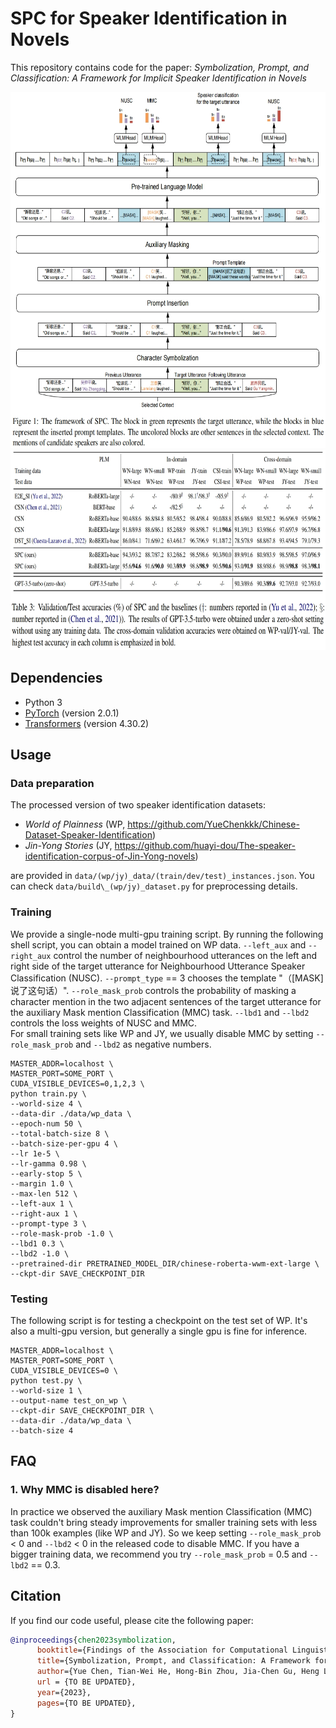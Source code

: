  # SPC for Speaker Identification in Novels
 
 This repository contains code for the paper: *Symbolization, Prompt, and Classification: A Framework for Implicit Speaker Identification in Novels*

<img src="./pic/framework.png" alt="Framework" width="700" height="570">
<img src="./pic/performance.png" alt="Performance" width="700" height="320">


## Dependencies

- Python 3
- [PyTorch](http://pytorch.org/) (version 2.0.1)
- [Transformers](http://huggingface.co/transformers/) (version 4.30.2)


## Usage

### Data preparation
The processed version of two speaker identification datasets:
- *World of Plainness* (WP, https://github.com/YueChenkkk/Chinese-Dataset-Speaker-Identification)
- *Jin-Yong Stories* (JY, https://github.com/huayi-dou/The-speaker-identification-corpus-of-Jin-Yong-novels) 

are provided in `data/(wp/jy)_data/(train/dev/test)_instances.json`. You can check `data/build\_(wp/jy)_dataset.py` for preprocessing details.

### Training
We provide a single-node multi-gpu training script. By running the following shell script, you can obtain a model trained on WP data. `--left_aux` and `--right_aux` control the number of neighbourhood utterances on the left and right side of the target utterance for Neighbourhood Utterance Speaker Classification (NUSC). `--prompt_type` == 3 chooses the template "（[MASK]说了这句话）". `--role_mask_prob` controls the probability of masking a character mention in the two adjacent sentences of the target utterance for the auxiliary Mask mention Classification (MMC) task. `--lbd1` and `--lbd2` controls the loss weights of NUSC and MMC.  
For small training sets like WP and JY, we usually disable MMC by setting `--role_mask_prob` and `--lbd2` as negative numbers.
```
MASTER_ADDR=localhost \
MASTER_PORT=SOME_PORT \
CUDA_VISIBLE_DEVICES=0,1,2,3 \
python train.py \
--world-size 4 \
--data-dir ./data/wp_data \
--epoch-num 50 \
--total-batch-size 8 \
--batch-size-per-gpu 4 \
--lr 1e-5 \
--lr-gamma 0.98 \
--early-stop 5 \
--margin 1.0 \
--max-len 512 \
--left-aux 1 \
--right-aux 1 \
--prompt-type 3 \
--role-mask-prob -1.0 \
--lbd1 0.3 \
--lbd2 -1.0 \
--pretrained-dir PRETRAINED_MODEL_DIR/chinese-roberta-wwm-ext-large \
--ckpt-dir SAVE_CHECKPOINT_DIR
```

### Testing
The following script is for testing a checkpoint on the test set of WP. It's also a multi-gpu version, but generally a single gpu is fine for inference.
```
MASTER_ADDR=localhost \
MASTER_PORT=SOME_PORT \
CUDA_VISIBLE_DEVICES=0 \
python test.py \
--world-size 1 \
--output-name test_on_wp \
--ckpt-dir SAVE_CHECKPOINT_DIR \
--data-dir ./data/wp_data \
--batch-size 4
```

## FAQ
### 1. Why MMC is disabled here?
In practice we observed the auxiliary Mask mention Classification (MMC) task couldn't bring steady improvements for smaller training sets with less than 100k examples (like WP and JY). So we keep setting `--role_mask_prob` < 0 and `--lbd2` < 0 in the released code to disable MMC. If you have a bigger training data, we recommend you try `--role_mask_prob` = 0.5 and `--lbd2` == 0.3.

## Citation
If you find our code useful, please cite the following paper:

```bibtex
@inproceedings{chen2023symbolization,
      booktitle={Findings of the Association for Computational Linguistics: EMNLP 2023},
      title={Symbolization, Prompt, and Classification: A Framework for Implicit Speaker Identification in Novels},
      author={Yue Chen, Tian-Wei He, Hong-Bin Zhou, Jia-Chen Gu, Heng Lu, Zhen-Hua Ling},
      url = {TO BE UPDATED},
      year={2023},
      pages={TO BE UPDATED},
}
```
